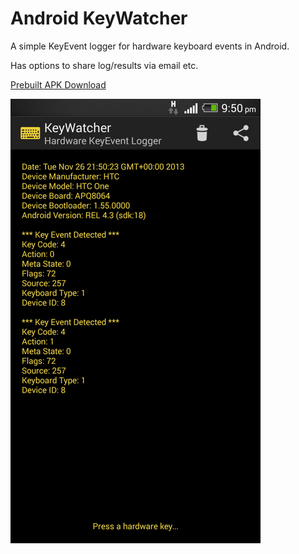 Android KeyWatcher
===========================

A simple KeyEvent logger for hardware keyboard events in Android.

Has options to share log/results via email etc.

[Prebuilt APK Download](https://raw.github.com/Sonelli/android-keywatcher/master/KeyWatcher-1.0.apk)

![screenshot](screenshot-medium.png)

